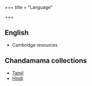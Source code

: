 +++
title = "Language"

+++
## English
- Cambridge resources

## Chandamama collections
- [Tamil](https://archive.org/details/ambulimama_tamil-chandamama_all)
- [Hindi](https://archive.org/details/chandamama-hindi-all)
